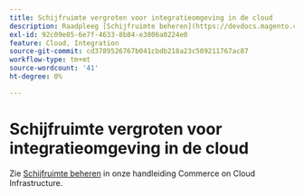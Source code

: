 ```yaml
---
title: Schijfruimte vergroten voor integratieomgeving in de cloud
description: Raadpleeg [Schijfruimte beheren](https://devdocs.magento.com/guides/v2.3/cloud/project/manage-disk-space.html) in de documentatie voor ontwikkelaars.
exl-id: 92c09e05-6e7f-4633-8b84-e3806a0224e0
feature: Cloud, Integration
source-git-commit: cd3789526767b041cbdb218a23c509211767ac87
workflow-type: tm+mt
source-wordcount: '41'
ht-degree: 0%

---
```


# Schijfruimte vergroten voor integratieomgeving in de cloud

Zie [Schijfruimte beheren](https://experienceleague.adobe.com/en/docs/commerce-cloud-service/user-guide/develop/storage/manage-disk-space) in onze handleiding Commerce on Cloud Infrastructure.
